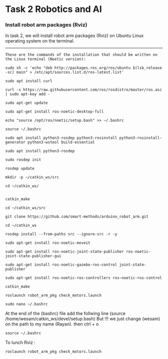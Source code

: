 # Task 2 Robotics and AI
### Install robot arm packages (Rviz)

In task 2, we will install robot arm packages (Rviz) on Ubuntu Linux operating system on the terminal.

******
```
These are the commands of the installation that should be written on the Linux terminal (Noetic version):
```
```
sudo sh -c 'echo "deb http://packages.ros.org/ros/ubuntu $(lsb_release -sc) main" > /etc/apt/sources.list.d/ros-latest.list'
```
```
sudo apt install curl
```
```
curl -s https://raw.githubusercontent.com/ros/rosdistro/master/ros.asc | sudo apt-key add -
```
```
sudo apt-get update
```
```
sudo apt-get install ros-noetic-desktop-full
```
```
echo "source /opt/ros/noetic/setup.bash" >> ~/.bashrc
```
```
source ~/.bashrc
```
```
sudo apt install python3-rosdep python3-rosinstall python3-rosinstall-generator python3-wstool build-essential
```
```
sudo apt install python3-rosdep
```
```
sudo rosdep init
```
```
rosdep update
```
```
mkdir -p ~/catkin_ws/src
```
```
cd ~/catkin_ws/
```
```

catkin_make
```
```
cd ~/catkin_ws/src
```
```
git clone https://github.com/smart-methods/arduino_robot_arm.git 
```
```
cd ~/catkin_ws
```
```
rosdep install --from-paths src --ignore-src -r -y
```
```
sudo apt-get install ros-noetic-moveit
```
```
sudo apt-get install ros-noetic-joint-state-publisher ros-noetic-joint-state-publisher-gui
```
```
sudo apt-get install ros-noetic-gazebo-ros-control joint-state-publisher
```
```
sudo apt-get install ros-noetic-ros-controllers ros-noetic-ros-control
```
```
catkin_make
```
```
roslaunch robot_arm_pkg check_motors.launch
```
```
sudo nano ~/.bashrc
```
At the end of the (bashrc) file add the follwing line
(source /home/wesam/catkin_ws/devel/setup.bash)
But !!! we just change (wesam) on the path to my name (Rayan).
then 
ctrl + o

```
source ~/.bashrc
```
To lunch Rviz :
```
roslaunch robot_arm_pkg check_motors.launch
```
